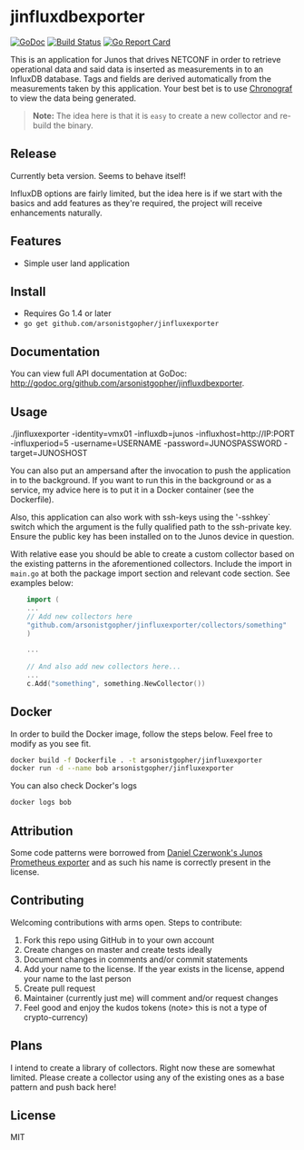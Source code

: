 # jinfluxdbexporter

[![GoDoc](https://godoc.org/github.com/arsonistgopher/jinfluxdbexporter?status.svg)](https://godoc.org/github.com/arsonistgopher/go-netconf/jinfluxdbexporter)
[![Build Status](https://travis-ci.org/arsonistgopher/jinfluxdbexporter.svg?branch=master)](https://travis-ci.org/arsonistgopher/jinfluxdbexporter)
[![Go Report Card](https://goreportcard.com/badge/github.com/arsonistgopher/jinfluxdbexporter)](https://goreportcard.com/report/github.com/arsonistgopher/jinfluxdbexporter)

This is an application for Junos that drives NETCONF in order to retrieve operational data and said data is inserted as measurements in to an InfluxDB database. Tags and fields are derived automatically from the measurements taken by this application. Your best bet is to use [Chronograf](https://www.influxdata.com/time-series-platform/chronograf/) to view the data being generated.

> **Note:** The idea here is that it is `easy` to create a new collector and re-build the binary.

## Release

Currently beta version. Seems to behave itself!

InfluxDB options are fairly limited, but the idea here is if we start with the basics and add features as they're required, the project will receive enhancements naturally.

## Features
* Simple user land application 

## Install
* Requires Go 1.4 or later
* `go get github.com/arsonistgopher/jinfluxexporter`

## Documentation
You can view full API documentation at GoDoc: http://godoc.org/github.com/arsonistgopher/jinfluxdbexporter.

## Usage

./jinfluxexporter -identity=vmx01 -influxdb=junos -influxhost=http://IP:PORT -influxperiod=5 -username=USERNAME -password=JUNOSPASSWORD -target=JUNOSHOST

You can also put an ampersand after the invocation to push the application in to the background. If you want to run this in the background or as a service, my advice here is to put it in a Docker container (see the Dockerfile).

Also, this application can also work with ssh-keys using the '-sshkey` switch which the argument is the fully qualified path to the ssh-private key. Ensure the public key has been installed on to the Junos device in question.

With relative ease you should be able to create a custom collector based on the existing patterns in the aforementioned collectors. Include the import in `main.go` at both the package import section and relevant code section. See examples below:

```go
    import (
    ...
	// Add new collectors here
    "github.com/arsonistgopher/jinfluxexporter/collectors/something"
    )

    ...
    
    // And also add new collectors here...
	...
	c.Add("something", something.NewCollector())
```

## Docker

In order to build the Docker image, follow the steps below. Feel free to modify as you see fit.

```bash
docker build -f Dockerfile . -t arsonistgopher/jinfluxexporter
docker run -d --name bob arsonistgopher/jinfluxexporter
```

You can also check Docker's logs
```bash
docker logs bob
```

## Attribution

Some code patterns were borrowed from [Daniel Czerwonk's Junos Prometheus exporter](https://github.com/czerwonk/junos_exporter) and as such his name is correctly present in the license. 

## Contributing

Welcoming contributions with arms open. Steps to contribute:

1.  Fork this repo using GitHub in to your own account
2.  Create changes on master and create tests ideally
3.  Document changes in comments and/or commit statements
4.  Add your name to the license. If the year exists in the license, append your name to the last person
5.  Create pull request
6.  Maintainer (currently just me) will comment and/or request changes
7.  Feel good and enjoy the kudos tokens (note> this is not a type of crypto-currency)

## Plans

I intend to create a library of collectors. Right now these are somewhat limited. Please create a collector using any of the existing ones as a base pattern and push back here!

## License

MIT